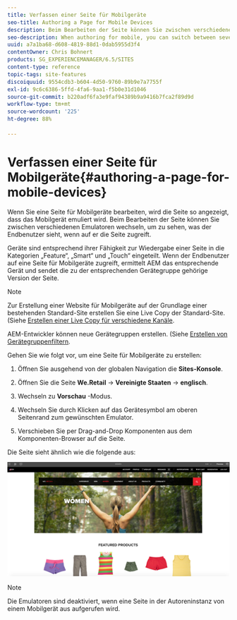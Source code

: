 ```yaml
---
title: Verfassen einer Seite für Mobilgeräte
seo-title: Authoring a Page for Mobile Devices
description: Beim Bearbeiten der Seite können Sie zwischen verschiedenen Emulatoren wechseln, um festzustellen, welche Darstellung der Endbenutzer sieht.
seo-description: When authoring for mobile, you can switch between several emulators to see what the end-user sees
uuid: a7a1ba68-d608-4819-88d1-0dab5955d3f4
contentOwner: Chris Bohnert
products: SG_EXPERIENCEMANAGER/6.5/SITES
content-type: reference
topic-tags: site-features
discoiquuid: 9554cdb3-b604-4d50-9760-89b9e7a7755f
exl-id: 9c6c6386-5ffd-4fa6-9aa1-f5b0e31d1046
source-git-commit: b220adf6fa3e9faf94389b9a9416b7fca2f89d9d
workflow-type: tm+mt
source-wordcount: '225'
ht-degree: 88%

---
```


# Verfassen einer Seite für Mobilgeräte{#authoring-a-page-for-mobile-devices}

Wenn Sie eine Seite für Mobilgeräte bearbeiten, wird die Seite so angezeigt, dass das Mobilgerät emuliert wird. Beim Bearbeiten der Seite können Sie zwischen verschiedenen Emulatoren wechseln, um zu sehen, was der Endbenutzer sieht, wenn auf er die Seite zugreift.

Geräte sind entsprechend ihrer Fähigkeit zur Wiedergabe einer Seite in die Kategorien „Feature“, „Smart“ und „Touch“ eingeteilt. Wenn der Endbenutzer auf eine Seite für Mobilgeräte zugreift, ermittelt AEM das entsprechende Gerät und sendet die zu der entsprechenden Gerätegruppe gehörige Version der Seite.

>[!NOTE]
>
>Zur Erstellung einer Website für Mobilgeräte auf der Grundlage einer bestehenden Standard-Site erstellen Sie eine Live Copy der Standard-Site. (Siehe [Erstellen einer Live Copy für verschiedene Kanäle](/help/sites-administering/msm-livecopy.md).
>
>AEM-Entwickler können neue Gerätegruppen erstellen. (Siehe [Erstellen von Gerätegruppenfiltern](/help/sites-developing/groupfilters.md).

Gehen Sie wie folgt vor, um eine Seite für Mobilgeräte zu erstellen:

1. Öffnen Sie ausgehend von der globalen Navigation die **Sites-Konsole**.
1. Öffnen Sie die Seite **We.Retail** -> **Vereinigte Staaten** -> **englisch**.

1. Wechseln zu **Vorschau** -Modus.
1. Wechseln Sie durch Klicken auf das Gerätesymbol am oberen Seitenrand zum gewünschten Emulator.
1. Verschieben Sie per Drag-and-Drop Komponenten aus dem Komponenten-Browser auf die Seite.

Die Seite sieht ähnlich wie die folgende aus:

![mobileipademu](assets/mobileipademu.png)

>[!NOTE]
>
>Die Emulatoren sind deaktiviert, wenn eine Seite in der Autoreninstanz von einem Mobilgerät aus aufgerufen wird.
